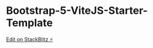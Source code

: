# Bootstrap-5-ViteJS-Starter-Template

[Edit on StackBlitz ⚡️](https://stackblitz.com/edit/github-dmqqdo)
